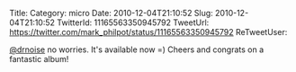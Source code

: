 Title: 
Category: micro
Date: 2010-12-04T21:10:52
Slug: 2010-12-04T21:10:52
TwitterId: 11165563350945792
TweetUrl: https://twitter.com/mark_philpot/status/11165563350945792
ReTweetUser: 

[@drnoise](https://twitter.com/drnoise) no worries. It's available now =)  Cheers and congrats on a fantastic album!